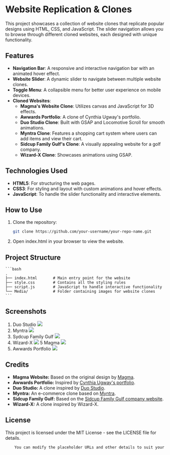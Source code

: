 # Website Replication & Clones

This project showcases a collection of website clones that replicate popular designs using HTML, CSS, and JavaScript. The slider navigation allows you to browse through different cloned websites, each designed with unique functionality.

## Features

- **Navigation Bar**: A responsive and interactive navigation bar with an animated hover effect.
- **Website Slider**: A dynamic slider to navigate between multiple website clones.
- **Toggle Menu**: A collapsible menu for better user experience on mobile devices.
- **Cloned Websites**:
  - **Magma's Website Clone**: Utilizes canvas and JavaScript for 3D effects.
  - **Awwards Portfolio**: A clone of Cynthia Ugway's portfolio.
  - **Duo Studio Clone**: Built with GSAP and Locomotive Scroll for smooth animations.
  - **Myntra Clone**: Features a shopping cart system where users can add items and view their cart.
  - **Sidcup Family Gulf's Clone**: A visually appealing website for a golf company.
  - **Wizard-X Clone**: Showcases animations using GSAP.

## Technologies Used

- **HTML5**: For structuring the web pages.
- **CSS3**: For styling and layout with custom animations and hover effects.
- **JavaScript**: To handle the slider functionality and interactive elements.

## How to Use

1. Clone the repository:
   ```bash
   git clone https://github.com/your-username/your-repo-name.git

2. Open index.html in your browser to view the website.

## Project Structure
    ```bash
    .
    ├── index.html       # Main entry point for the website
    ├── style.css        # Contains all the styling rules
    ├── script.js        # JavaScript to handle interactive functionality
    └── Media/           # Folder containing images for website clones
    ```

## Screenshots
1. Duo Studio
    <img src="Media/Duo.png"/>
2. Myntra
    <img src="Media/myntra.png"/>
3. Sydcup Family Gulf
    <img src="Media/Sidcup.png" />
4. Wizard-X
    <img src="Media/wizard.png"/>
5 Magma
    <img src="Media/Magma.png"/>
6. Awwards Portfolio
    <img src="Media/Port.png"/>

## Credits
- **Magma Website:** Based on the original design by [Magma](https://thisismagma.com/).
- **Awwards Portfolio:** Inspired by [Cynthia Ugway's portfolio](https://www.cynthiaugwu.com/).
- **Duo Studio:** A clone inspired by [Duo Studio](https://duo-studio.co/).
- **Myntra:** An e-commerce clone based on [Myntra](https://www.myntra.com).
- **Sidcup Family Gulf:** Based on the [Sidcup Family Gulf company website](https://sidcupfamilygolf.com/).
- **Wizard-X:** A clone inspired by Wizard-X.

## License

This project is licensed under the MIT License - see the LICENSE file for details.
```bash
    You can modify the placeholder URLs and other details to suit your project. Let me know if you need further customization!

